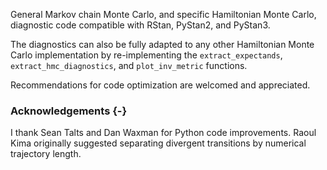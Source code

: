 General Markov chain Monte Carlo, and specific Hamiltonian Monte Carlo,
diagnostic code compatible with RStan, PyStan2, and PyStan3.

The diagnostics can also be fully adapted to any other Hamiltonian Monte Carlo 
implementation by re-implementing the `extract_expectands`,
`extract_hmc_diagnostics`, and `plot_inv_metric` functions.

Recommendations for code optimization are welcomed and appreciated.

### Acknowledgements {-}

I thank Sean Talts and Dan Waxman for Python code improvements.  Raoul Kima
originally suggested separating divergent transitions by numerical trajectory
length.
